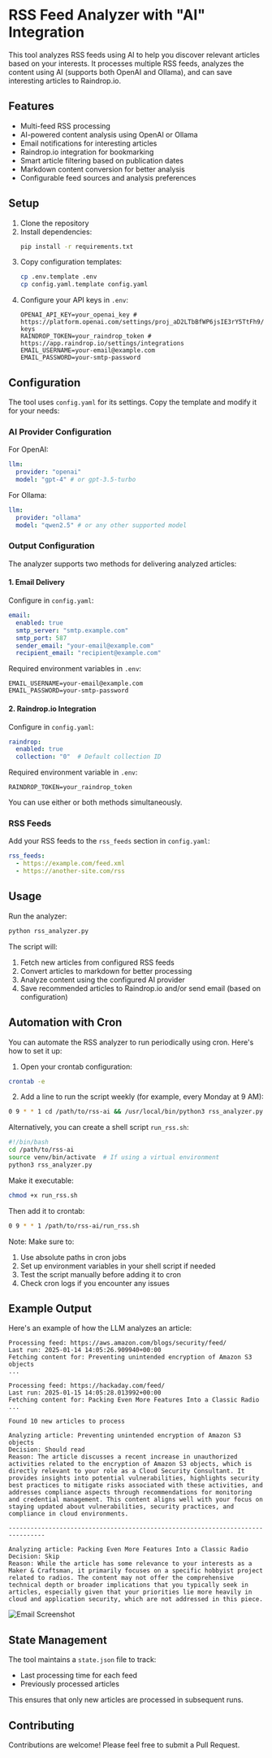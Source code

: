 # RSS Feed Analyzer with "AI" Integration

This tool analyzes RSS feeds using AI to help you discover relevant articles based on your interests. It processes multiple RSS feeds, analyzes the content using AI (supports both OpenAI and Ollama), and can save interesting articles to Raindrop.io.

## Features

- Multi-feed RSS processing
- AI-powered content analysis using OpenAI or Ollama
- Email notifications for interesting articles
- Raindrop.io integration for bookmarking
- Smart article filtering based on publication dates
- Markdown content conversion for better analysis
- Configurable feed sources and analysis preferences

## Setup

1. Clone the repository
2. Install dependencies:
   ```bash
   pip install -r requirements.txt
   ```
3. Copy configuration templates:
   ```bash
   cp .env.template .env
   cp config.yaml.template config.yaml
   ```
4. Configure your API keys in `.env`:
   ```
   OPENAI_API_KEY=your_openai_key # https://platform.openai.com/settings/proj_aD2LTbBfWP6jsIE3rY5TtFh9/api-keys
   RAINDROP_TOKEN=your_raindrop_token # https://app.raindrop.io/settings/integrations
   EMAIL_USERNAME=your-email@example.com
   EMAIL_PASSWORD=your-smtp-password
   ```

## Configuration

The tool uses `config.yaml` for its settings. Copy the template and modify it for your needs:

### AI Provider Configuration

For OpenAI:
```yaml
llm:
  provider: "openai"
  model: "gpt-4" # or gpt-3.5-turbo
```

For Ollama:
```yaml
llm:
  provider: "ollama"
  model: "qwen2.5" # or any other supported model
```

### Output Configuration

The analyzer supports two methods for delivering analyzed articles:

#### 1. Email Delivery

Configure in `config.yaml`:
```yaml
email:
  enabled: true
  smtp_server: "smtp.example.com"
  smtp_port: 587
  sender_email: "your-email@example.com"
  recipient_email: "recipient@example.com"
```

Required environment variables in `.env`:
```
EMAIL_USERNAME=your-email@example.com
EMAIL_PASSWORD=your-smtp-password
```

#### 2. Raindrop.io Integration

Configure in `config.yaml`:
```yaml
raindrop:
  enabled: true
  collection: "0"  # Default collection ID
```

Required environment variable in `.env`:
```
RAINDROP_TOKEN=your_raindrop_token
```

You can use either or both methods simultaneously.

### RSS Feeds

Add your RSS feeds to the `rss_feeds` section in `config.yaml`:
```yaml
rss_feeds:
  - https://example.com/feed.xml
  - https://another-site.com/rss
```

## Usage

Run the analyzer:
```bash
python rss_analyzer.py
```

The script will:
1. Fetch new articles from configured RSS feeds
2. Convert articles to markdown for better processing
3. Analyze content using the configured AI provider
4. Save recommended articles to Raindrop.io and/or send email (based on configuration)

## Automation with Cron

You can automate the RSS analyzer to run periodically using cron. Here's how to set it up:

1. Open your crontab configuration:
```bash
crontab -e
```

2. Add a line to run the script weekly (for example, every Monday at 9 AM):
```bash
0 9 * * 1 cd /path/to/rss-ai && /usr/local/bin/python3 rss_analyzer.py
```

Alternatively, you can create a shell script `run_rss.sh`:
```bash
#!/bin/bash
cd /path/to/rss-ai
source venv/bin/activate  # If using a virtual environment
python3 rss_analyzer.py
```

Make it executable:
```bash
chmod +x run_rss.sh
```

Then add it to crontab:
```bash
0 9 * * 1 /path/to/rss-ai/run_rss.sh
```

Note: Make sure to:
1. Use absolute paths in cron jobs
2. Set up environment variables in your shell script if needed
3. Test the script manually before adding it to cron
4. Check cron logs if you encounter any issues

## Example Output

Here's an example of how the LLM analyzes an article:

```text
Processing feed: https://aws.amazon.com/blogs/security/feed/
Last run: 2025-01-14 14:05:26.909940+00:00
Fetching content for: Preventing unintended encryption of Amazon S3 objects
...

Processing feed: https://hackaday.com/feed/
Last run: 2025-01-15 14:05:28.013992+00:00
Fetching content for: Packing Even More Features Into a Classic Radio
...

Found 10 new articles to process

Analyzing article: Preventing unintended encryption of Amazon S3 objects
Decision: Should read
Reason: The article discusses a recent increase in unauthorized activities related to the encryption of Amazon S3 objects, which is directly relevant to your role as a Cloud Security Consultant. It provides insights into potential vulnerabilities, highlights security best practices to mitigate risks associated with these activities, and addresses compliance aspects through recommendations for monitoring and credential management. This content aligns well with your focus on staying updated about vulnerabilities, security practices, and compliance in cloud environments.

--------------------------------------------------------------------------------

Analyzing article: Packing Even More Features Into a Classic Radio
Decision: Skip
Reason: While the article has some relevance to your interests as a Maker & Craftsman, it primarily focuses on a specific hobbyist project related to radios. The content may not offer the comprehensive technical depth or broader implications that you typically seek in articles, especially given that your priorities lie more heavily in cloud and application security, which are not addressed in this piece.
```

![Email Screenshot](screenshots/email.png)

## State Management

The tool maintains a `state.json` file to track:
- Last processing time for each feed
- Previously processed articles

This ensures that only new articles are processed in subsequent runs.

## Contributing

Contributions are welcome! Please feel free to submit a Pull Request.
